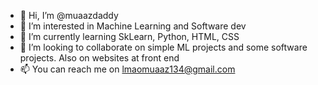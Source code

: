 - 👋 Hi, I’m @muaazdaddy
- 👀 I’m interested in Machine Learning and Software dev
- 🌱 I’m currently learning SkLearn, Python, HTML, CSS
- 💞️ I’m looking to collaborate on simple ML projects and some software projects. Also on websites at front end
- 📫 You can reach me on lmaomuaaz134@gmail.com

<!---
muaazdaddy/muaazdaddy is a ✨ special ✨ repository because its `README.md` (this file) appears on your GitHub profile.
You can click the Preview link to take a look at your changes.
--->
